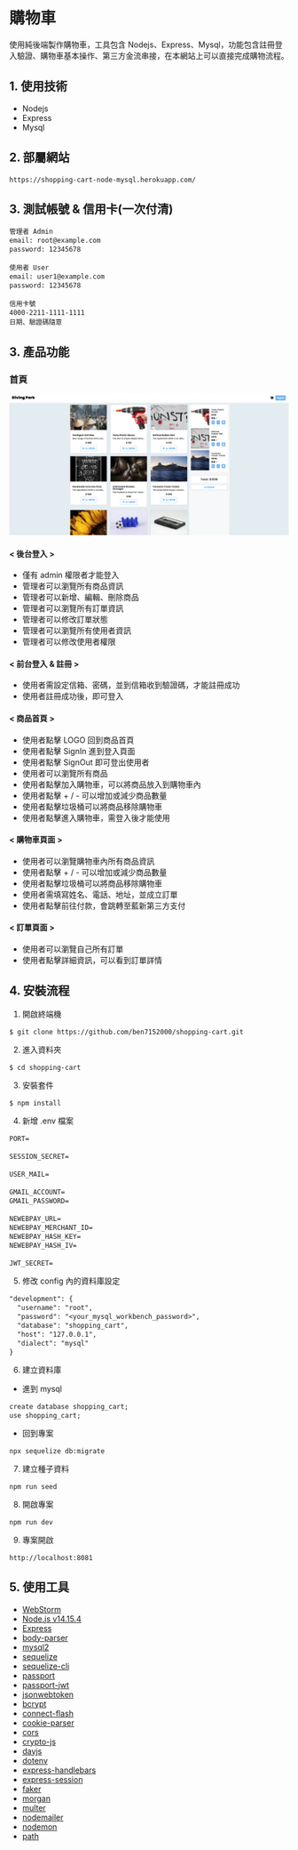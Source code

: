 # 購物車

使用純後端製作購物車，工具包含 Nodejs、Express、Mysql，功能包含註冊登入驗證、購物車基本操作、第三方金流串接，在本網站上可以直接完成購物流程。

## 1. 使用技術

+ Nodejs
+ Express
+ Mysql

## 2. 部屬網站

```
https://shopping-cart-node-mysql.herokuapp.com/
```

## 3. 測試帳號 & 信用卡(一次付清)

```
管理者 Admin
email: root@example.com
password: 12345678

使用者 User
email: user1@example.com
password: 12345678

信用卡號
4000-2211-1111-1111
日期、驗證碼隨意
```

## 3. 產品功能

### 首頁

![](pic/pic.png)

#### < 後台登入 >

+ 僅有 admin 權限者才能登入
+ 管理者可以瀏覽所有商品資訊
+ 管理者可以新增、編輯、刪除商品
+ 管理者可以瀏覽所有訂單資訊
+ 管理者可以修改訂單狀態
+ 管理者可以瀏覽所有使用者資訊
+ 管理者可以修改使用者權限

#### < 前台登入 & 註冊 >

+ 使用者需設定信箱、密碼，並到信箱收到驗證碼，才能註冊成功
+ 使用者註冊成功後，即可登入

#### < 商品首頁 >

+ 使用者點擊 LOGO 回到商品首頁
+ 使用者點擊 SignIn 進到登入頁面
+ 使用者點擊 SignOut 即可登出使用者
+ 使用者可以瀏覽所有商品
+ 使用者點擊加入購物車，可以將商品放入到購物車內
+ 使用者點擊 + / - 可以增加或減少商品數量
+ 使用者點擊垃圾桶可以將商品移除購物車
+ 使用者點擊進入購物車，需登入後才能使用

#### < 購物車頁面 >

+ 使用者可以瀏覽購物車內所有商品資訊
+ 使用者點擊 + / - 可以增加或減少商品數量
+ 使用者點擊垃圾桶可以將商品移除購物車
+ 使用者需填寫姓名、電話、地址，並成立訂單
+ 使用者點擊前往付款，會跳轉至藍新第三方支付

#### < 訂單頁面 >

+ 使用者可以瀏覽自己所有訂單
+ 使用者點擊詳細資訊，可以看到訂單詳情

## 4. 安裝流程

1. 開啟終端機

```
$ git clone https://github.com/ben7152000/shopping-cart.git
```

2. 進入資料夾

```
$ cd shopping-cart
```

3. 安裝套件

```
$ npm install
```

4. 新增 .env 檔案

```
PORT=

SESSION_SECRET=

USER_MAIL=

GMAIL_ACCOUNT=
GMAIL_PASSWORD=

NEWEBPAY_URL=
NEWEBPAY_MERCHANT_ID=
NEWEBPAY_HASH_KEY=
NEWEBPAY_HASH_IV=

JWT_SECRET=
```

5. 修改 config 內的資料庫設定

```
"development": {
  "username": "root",
  "password": "<your_mysql_workbench_password>",
  "database": "shopping_cart",
  "host": "127.0.0.1",
  "dialect": "mysql"
}
```

6. 建立資料庫

+ 進到 mysql
```
create database shopping_cart;
use shopping_cart;
```

+ 回到專案
```
npx sequelize db:migrate
```

7. 建立種子資料

```
npm run seed
```

8. 開啟專案

```
npm run dev
```

9. 專案開啟

```
http://localhost:8081
```

## 5. 使用工具

- [WebStorm](https://www.jetbrains.com/webstorm/)
- [Node.js v14.15.4](https://nodejs.dev/)
- [Express](https://www.npmjs.com/package/express)
- [body-parser](https://www.npmjs.com/package/body-parser)
- [mysql2](https://www.npmjs.com/package/mysql2)
- [sequelize](https://www.npmjs.com/package/sequelize)
- [sequelize-cli](https://www.npmjs.com/package/sequelize-cli)
- [passport](https://www.npmjs.com/package/passport)
- [passport-jwt](https://www.npmjs.com/package/passport-jwt)
- [jsonwebtoken](https://www.npmjs.com/package/jsonwebtoken)
- [bcrypt](https://www.npmjs.com/package/bcrypt)
- [connect-flash](https://www.npmjs.com/package/connect-flash)
- [cookie-parser](https://www.npmjs.com/package/cookie-parser)
- [cors](https://www.npmjs.com/package/cors)
- [crypto-js](https://www.npmjs.com/package/crypto-js)
- [dayjs](https://www.npmjs.com/package/dayjs)
- [dotenv](https://www.npmjs.com/package/dotenv)
- [express-handlebars](https://www.npmjs.com/package/express-handlebars)
- [express-session](https://www.npmjs.com/package/express-session)
- [faker](https://www.npmjs.com/package/faker)
- [morgan](https://www.npmjs.com/package/morgan)
- [multer](https://www.npmjs.com/package/multer)
- [nodemailer](https://www.npmjs.com/package/nodemailer)
- [nodemon](https://www.npmjs.com/package/nodemon)
- [path](https://www.npmjs.com/package/path)
